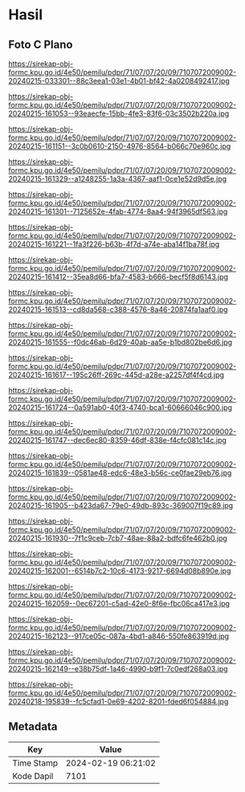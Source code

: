 # Hasil

## Foto C Plano

https://sirekap-obj-formc.kpu.go.id/4e50/pemilu/pdpr/71/07/07/20/09/7107072009002-20240215-033301--88c3eea1-03e1-4b01-bf42-4a0208492417.jpg

https://sirekap-obj-formc.kpu.go.id/4e50/pemilu/pdpr/71/07/07/20/09/7107072009002-20240215-161053--93eaecfe-15bb-4fe3-83f6-03c3502b220a.jpg

https://sirekap-obj-formc.kpu.go.id/4e50/pemilu/pdpr/71/07/07/20/09/7107072009002-20240215-161151--3c0b0610-2150-4976-8564-b066c70e960c.jpg

https://sirekap-obj-formc.kpu.go.id/4e50/pemilu/pdpr/71/07/07/20/09/7107072009002-20240215-161329--a1248255-1a3a-4367-aaf1-0ce1e52d9d5e.jpg

https://sirekap-obj-formc.kpu.go.id/4e50/pemilu/pdpr/71/07/07/20/09/7107072009002-20240215-161301--7125652e-4fab-4774-8aa4-94f3965df563.jpg

https://sirekap-obj-formc.kpu.go.id/4e50/pemilu/pdpr/71/07/07/20/09/7107072009002-20240215-161221--1fa3f226-b63b-4f7d-a74e-aba14f1ba78f.jpg

https://sirekap-obj-formc.kpu.go.id/4e50/pemilu/pdpr/71/07/07/20/09/7107072009002-20240215-161412--35ea8d66-bfa7-4583-b666-becf5f8d6143.jpg

https://sirekap-obj-formc.kpu.go.id/4e50/pemilu/pdpr/71/07/07/20/09/7107072009002-20240215-161513--cd8da568-c388-4576-8a46-20874fa1aaf0.jpg

https://sirekap-obj-formc.kpu.go.id/4e50/pemilu/pdpr/71/07/07/20/09/7107072009002-20240215-161555--f0dc46ab-6d29-40ab-aa5e-b1bd802be6d6.jpg

https://sirekap-obj-formc.kpu.go.id/4e50/pemilu/pdpr/71/07/07/20/09/7107072009002-20240215-161617--195c26ff-269c-445d-a28e-a2257df4f4cd.jpg

https://sirekap-obj-formc.kpu.go.id/4e50/pemilu/pdpr/71/07/07/20/09/7107072009002-20240215-161724--0a591ab0-40f3-4740-bca1-60666046c900.jpg

https://sirekap-obj-formc.kpu.go.id/4e50/pemilu/pdpr/71/07/07/20/09/7107072009002-20240215-161747--dec6ec80-8359-46df-838e-f4cfc081c14c.jpg

https://sirekap-obj-formc.kpu.go.id/4e50/pemilu/pdpr/71/07/07/20/09/7107072009002-20240215-161839--0581ae48-edc6-48e3-b56c-ce0fae29eb76.jpg

https://sirekap-obj-formc.kpu.go.id/4e50/pemilu/pdpr/71/07/07/20/09/7107072009002-20240215-161905--b423da67-79e0-49db-893c-369007f19c89.jpg

https://sirekap-obj-formc.kpu.go.id/4e50/pemilu/pdpr/71/07/07/20/09/7107072009002-20240215-161930--7f1c9ceb-7cb7-48ae-88a2-bdfc6fe462b0.jpg

https://sirekap-obj-formc.kpu.go.id/4e50/pemilu/pdpr/71/07/07/20/09/7107072009002-20240215-162001--6514b7c2-10c6-4173-9217-6694d08b890e.jpg

https://sirekap-obj-formc.kpu.go.id/4e50/pemilu/pdpr/71/07/07/20/09/7107072009002-20240215-162059--0ec67201-c5ad-42e0-8f6e-fbc06ca417e3.jpg

https://sirekap-obj-formc.kpu.go.id/4e50/pemilu/pdpr/71/07/07/20/09/7107072009002-20240215-162123--917ce05c-087a-4bd1-a846-550fe863919d.jpg

https://sirekap-obj-formc.kpu.go.id/4e50/pemilu/pdpr/71/07/07/20/09/7107072009002-20240215-162149--e38b75df-1a46-4990-b9f1-7c0edf268a03.jpg

https://sirekap-obj-formc.kpu.go.id/4e50/pemilu/pdpr/71/07/07/20/09/7107072009002-20240218-195839--fc5cfad1-0e69-4202-8201-fded6f054884.jpg


## Metadata

| Key        | Value               |
| ---------- | ------------------- |
| Time Stamp | 2024-02-19 06:21:02 |
| Kode Dapil | 7101                |



